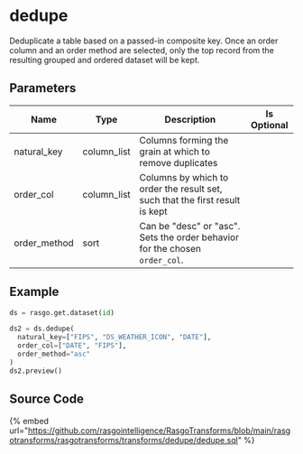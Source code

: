 

# dedupe

Deduplicate a table based on a passed-in composite key. Once an order column and an order method are selected, only the top record from the resulting grouped and ordered dataset will be kept.

## Parameters

|     Name     |    Type     |                                 Description                                  | Is Optional |
| ------------ | ----------- | ---------------------------------------------------------------------------- | ----------- |
| natural_key  | column_list | Columns forming the grain at which to remove duplicates                      |             |
| order_col    | column_list | Columns by which to order the result set, such that the first result is kept |             |
| order_method | sort        | Can be "desc" or "asc". Sets the order behavior for the chosen `order_col`.  |             |


## Example

```python
ds = rasgo.get.dataset(id)

ds2 = ds.dedupe(
  natural_key=["FIPS", "DS_WEATHER_ICON", "DATE"],
  order_col=["DATE", "FIPS"],
  order_method="asc"
)
ds2.preview()

```

## Source Code

{% embed url="https://github.com/rasgointelligence/RasgoTransforms/blob/main/rasgotransforms/rasgotransforms/transforms/dedupe/dedupe.sql" %}

